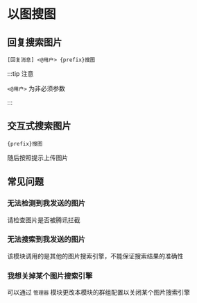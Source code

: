 # 以图搜图

## 回复搜索图片

```text
[回复消息] <@用户> {prefix}搜图
```

:::tip 注意

`<@用户>` 为非必须参数

:::

## 交互式搜索图片

```text
{prefix}搜图
```

随后按照提示上传图片

## 常见问题

### 无法检测到我发送的图片

请检查图片是否被腾讯拦截

### 无法搜索到我发送的图片

该模块调用的是其他的图片搜索引擎，不能保证搜索结果的准确性

### 我想关掉某个图片搜索引擎

可以通过 `管理器` 模块更改本模块的群组配置以关闭某个图片搜索引擎
